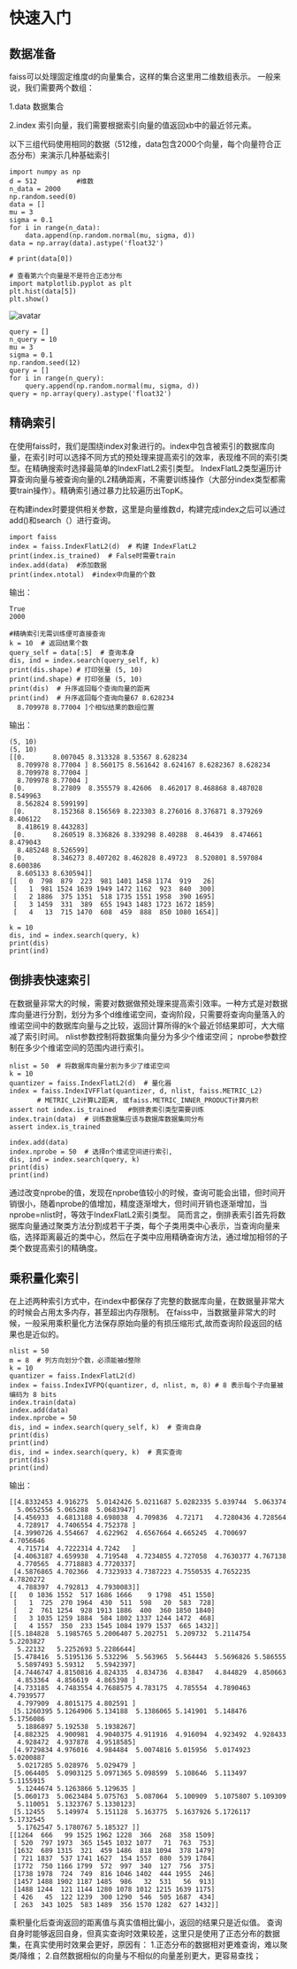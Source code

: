 # 快速入门
## 数据准备
faiss可以处理固定维度d的向量集合，这样的集合这里用二维数组表示。 一般来说，我们需要两个数组：

1.data 数据集合

2.index 索引向量，我们需要根据索引向量的值返回xb中的最近邻元素。

以下三组代码使用相同的数据（512维，data包含2000个向量，每个向量符合正态分布）来演示几种基础索引
```
import numpy as np 
d = 512          #维数
n_data = 2000   
np.random.seed(0) 
data = []
mu = 3
sigma = 0.1
for i in range(n_data):
    data.append(np.random.normal(mu, sigma, d))
data = np.array(data).astype('float32')

# print(data[0])

# 查看第六个向量是不是符合正态分布
import matplotlib.pyplot as plt 
plt.hist(data[5])
plt.show()
```

![avatar](./pic/data.png)

```
query = []
n_query = 10
mu = 3
sigma = 0.1
np.random.seed(12) 
query = []
for i in range(n_query):
    query.append(np.random.normal(mu, sigma, d))
query = np.array(query).astype('float32')
```


## 精确索引

在使用faiss时，我们是围绕index对象进行的。index中包含被索引的数据库向量，在索引时可以选择不同方式的预处理来提高索引的效率，表现维不同的索引类型。在精确搜索时选择最简单的IndexFlatL2索引类型。
IndexFlatL2类型遍历计算查询向量与被查询向量的L2精确距离，不需要训练操作（大部分index类型都需要train操作）。精确索引通过暴力比较遍历出TopK。

在构建index时要提供相关参数，这里是向量维数d，构建完成index之后可以通过add()和search（）进行查询。
```
import faiss
index = faiss.IndexFlatL2(d)  # 构建 IndexFlatL2
print(index.is_trained)  # False时需要train
index.add(data)  #添加数据
print(index.ntotal)  #index中向量的个数
```
输出：
```
True
2000
```

```
#精确索引无需训练便可直接查询
k = 10  # 返回结果个数
query_self = data[:5]  # 查询本身
dis, ind = index.search(query_self, k)
print(dis.shape) # 打印张量 (5, 10)
print(ind.shape) # 打印张量 (5, 10)
print(dis)  # 升序返回每个查询向量的距离
print(ind)  # 升序返回每个查询向量67 8.628234
  8.709978 8.77004 ]个相似结果的数组位置
```
输出：
```
(5, 10)
(5, 10)
[[0.       8.007045 8.313328 8.53567 8.628234
  8.709978 8.77004 ] 8.560175 8.561642 8.624167 8.6282367 8.628234
  8.709978 8.77004 ]
  8.709978 8.77004 ]
 [0.       8.27809  8.355579 8.42606  8.462017 8.468868 8.487028 8.549963
  8.562824 8.599199]
 [0.       8.152368 8.156569 8.223303 8.276016 8.376871 8.379269 8.406122
  8.418619 8.443283]
 [0.       8.260519 8.336826 8.339298 8.40288  8.46439  8.474661 8.479043
  8.485248 8.526599]
 [0.       8.346273 8.407202 8.462828 8.49723  8.520801 8.597084 8.600386
  8.605133 8.630594]]
[[   0  798  879  223  981 1401 1458 1174  919   26]
 [   1  981 1524 1639 1949 1472 1162  923  840  300]
 [   2 1886  375 1351  518 1735 1551 1958  390 1695]
 [   3 1459  331  389  655 1943 1483 1723 1672 1859]
 [   4   13  715 1470  608  459  888  850 1080 1654]]
 ```

```
k = 10
dis, ind = index.search(query, k)
print(dis)
print(ind)
```


## 倒排表快速索引
在数据量非常大的时候，需要对数据做预处理来提高索引效率。一种方式是对数据库向量进行分割，划分为多个d维维诺空间，查询阶段，只需要将查询向量落入的维诺空间中的数据库向量与之比较，返回计算所得的k个最近邻结果即可，大大缩减了索引时间。
nlist参数控制将数据集向量分为多少个维诺空间；
nprobe参数控制在多少个维诺空间的范围内进行索引。
```
nlist = 50  # 将数据库向量分割为多少了维诺空间
k = 10
quantizer = faiss.IndexFlatL2(d)  # 量化器
index = faiss.IndexIVFFlat(quantizer, d, nlist, faiss.METRIC_L2)
       # METRIC_L2计算L2距离, 或faiss.METRIC_INNER_PRODUCT计算内积
assert not index.is_trained   #倒排表索引类型需要训练
index.train(data)  # 训练数据集应该与数据库数据集同分布
assert index.is_trained

index.add(data)
index.nprobe = 50  # 选择n个维诺空间进行索引,
dis, ind = index.search(query, k)
print(dis)
print(ind)
```
通过改变nprobe的值，发现在nprobe值较小的时候，查询可能会出错，但时间开销很小，随着nprobe的值增加，精度逐渐增大，但时间开销也逐渐增加，当nprobe=nlist时，等效于IndexFlatL2索引类型。
简而言之，倒排表索引首先将数据库向量通过聚类方法分割成若干子类，每个子类用类中心表示，当查询向量来临，选择距离最近的类中心，然后在子类中应用精确查询方法，通过增加相邻的子类个数提高索引的精确度。
## 乘积量化索引
在上述两种索引方式中，在index中都保存了完整的数据库向量，在数据量非常大的时候会占用太多内存，甚至超出内存限制。
在faiss中，当数据量非常大的时候，一般采用乘积量化方法保存原始向量的有损压缩形式,故而查询阶段返回的结果也是近似的。
```
nlist = 50
m = 8  # 列方向划分个数，必须能被d整除
k = 10
quantizer = faiss.IndexFlatL2(d)  
index = faiss.IndexIVFPQ(quantizer, d, nlist, m, 8) # 8 表示每个子向量被编码为 8 bits
index.train(data)
index.add(data)
index.nprobe = 50
dis, ind = index.search(query_self, k)  # 查询自身
print(dis)
print(ind)
dis, ind = index.search(query, k)  # 真实查询
print(dis)
print(ind)
```
输出：
```
[[4.8332453 4.916275  5.0142426 5.0211687 5.0282335 5.039744  5.063374
  5.0652556 5.065288  5.0683947]
 [4.456933  4.6813188 4.698038  4.709836  4.72171   4.7280436 4.728564
  4.728917  4.7406554 4.752378 ]
 [4.3990726 4.554667  4.622962  4.6567664 4.665245  4.700697  4.7056646
  4.715714  4.7222314 4.7242   ]
 [4.4063187 4.659938  4.719548  4.7234855 4.727058  4.7630377 4.767138
  4.770565  4.7718883 4.7720337]
 [4.5876865 4.702366  4.7323933 4.7387223 4.7550535 4.7652235 4.7820272
  4.788397  4.792813  4.7930083]]
[[   0 1036 1552  517 1686 1666    9 1798  451 1550]
 [   1  725  270 1964  430  511  598   20  583  728]
 [   2  761 1254  928 1913 1886  400  360 1850 1840]
 [   3 1035 1259 1884  584 1802 1337 1244 1472  468]
 [   4 1557  350  233 1545 1084 1979 1537  665 1432]]
[[5.184828  5.1985765 5.2006407 5.202751  5.209732  5.2114754 5.2203827
  5.22132   5.2252693 5.2286644]
 [5.478416  5.5195136 5.532296  5.563965  5.564443  5.5696826 5.586555
  5.5897493 5.59312   5.5942397]
 [4.7446747 4.8150816 4.824335  4.834736  4.83847   4.844829  4.850663
  4.853364  4.856619  4.865398 ]
 [4.733185  4.7483554 4.7688575 4.783175  4.785554  4.7890463 4.7939577
  4.797909  4.8015175 4.802591 ]
 [5.1260395 5.1264906 5.134188  5.1386065 5.141901  5.148476  5.1756086
  5.1886897 5.192538  5.1938267]
 [4.882325  4.900981  4.9040375 4.911916  4.916094  4.923492  4.928433
  4.928472  4.937878  4.9518585]
 [4.9729834 4.976016  4.984484  5.0074816 5.015956  5.0174923 5.0200887
  5.0217285 5.028976  5.029479 ]
 [5.064405  5.0903125 5.0971365 5.098599  5.108646  5.113497  5.1155915
  5.1244674 5.1263866 5.129635 ]
 [5.060173  5.0623484 5.075763  5.087064  5.100909  5.1075807 5.109309
  5.110051  5.1323767 5.1330123]
 [5.12455   5.149974  5.151128  5.163775  5.1637926 5.1726117 5.1732545
  5.1762547 5.1780767 5.185327 ]]
[[1264  666   99 1525 1962 1228  366  268  358 1509]
 [ 520  797 1973  365 1545 1032 1077   71  763  753]
 [1632  689 1315  321  459 1486  818 1094  378 1479]
 [ 721 1837  537 1741 1627  154 1557  880  539 1784]
 [1772  750 1166 1799  572  997  340  127  756  375]
 [1738 1978  724  749  816 1046 1402  444 1955  246]
 [1457 1488 1902 1187 1485  986   32  531   56  913]
 [1488 1244  121 1144 1280 1078 1012 1215 1639 1175]
 [ 426   45  122 1239  300 1290  546  505 1687  434]
 [ 263  343 1025  583 1489  356 1570 1282  627 1432]]
```
乘积量化后查询返回的距离值与真实值相比偏小，返回的结果只是近似值。
查询自身时能够返回自身，但真实查询时效果较差，这里只是使用了正态分布的数据集，在真实使用时效果会更好，原因有：
1.正态分布的数据相对更难查询，难以聚类/降维；
2.自然数据相似的向量与不相似的向量差别更大，更容易查找；